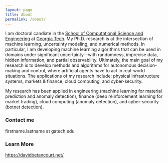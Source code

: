 ```yaml
---
layout: page
title: About
permalink: /about/
---
```


I am doctoral candiate in the [School of Computational Science and Engineering](https://cse.gatech.edu/people/david-betancourt) at [Georgia Tech](https://www.gatech.edu). My Ph.D. research is at the intersection of machine learning, uncertainty modeling, and numerical methods. In particular, I am developing machine learning algorithms that can be used in domains under significant uncertainty—with randomness, imprecise data, hidden information, and partial observability. Ultimately, the main goal of my research is to develop methods and algorithms for autonomous decision-making and control, where artificial agents have to act in real-world situations. The applications of my research include: physical infrastructure systems, markets & finance, cloud computing, and cyber-security.

My research has been applied in engineering (machine learning for material prediction and anomaly detection), finance (deep reinforcement learning for market trading), cloud computing (anomaly detection), and cyber-security (botnet detection). 

### Contact me

firstname.lastname at gatech.edu

### Learn More
<https://davidbetancourt.net/>
